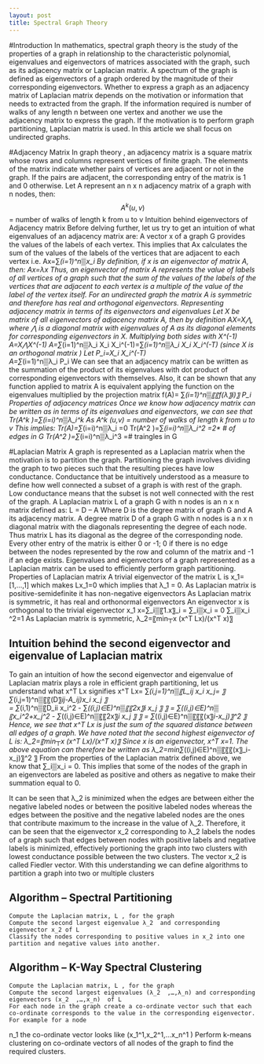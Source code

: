 ```yaml
---
layout: post
title: Spectral Graph Theory
---
```

#Introduction
In mathematics, spectral graph theory is the study of the properties of a graph in relationship to the characteristic polynomial, eigenvalues and eigenvectors of matrices associated with the graph, such as its adjacency matrix or Laplacian matrix.  A spectrum of the graph is defined as eigenvectors of a graph ordered by the magnitude of their corresponding eigenvectors.
Whether to express a graph as an adjacency matrix of Laplacian matrix depends on the motivation or information that needs to extracted from the graph. If the information required is number of walks of any length n between one vertex and another we use the adjacency matrix to express the graph. If the motivation is to perform graph partitioning, Laplacian matrix is used. In this article we shall focus on undirected graphs.

#Adjacency Matrix
In graph theory , an adjacency matrix is a square matrix whose rows and columns represent vertices of finite graph. The elements of the matrix indicate whether pairs of vertices are adjacent or not in the graph. If the pairs are adjacent, the corresponding entry of the matrix is 1 and 0 otherwise.
Let A represent an n x n adjacency matrix  of a graph with n nodes, then:
$$ A^k (u,v) $$ = number of walks of length k from u to v
Intuition behind eigenvectors of Adjacency matrix
Before delving further, let us try to get an intuition of what eigenvalues of an adjacency matrix are: 
A vector x of a graph G provides the values of the labels of each vertex. This implies that Ax calculates the sum of the values of the labels of the vertices that are adjacent to each vertex i.e. Ax=∑_(i=1)^n▒x_i 
By definition, if x is an eigenvector of matrix A, then:
Ax=λx
Thus, an eigenvector of matrix A represents the value of labels of all vertices of a graph such that the sum of the values of the labels of the vertices that are adjacent to each vertex is a multiple of the value of the label of the vertex itself.
For an undirected graph the matrix A is symmetric and therefore has real and orthogonal eigenvectors. 
Representing adjacency matrix in terms of its eigenvectors and eigenvalues
Let X be matrix of all eigenvectors of adjacency matrix A, then by definition
AX=X⋀, where ⋀ is a diagonal matrix with eigenvalues of A as its diagonal elements for corresponding eigenvectors in X.
Multiplying both sides with  X^(-1)
A=X⋀X^(-1)
A=∑_(i=1)^n▒λ_i  X_i X_i^(-1)=∑_(i=1)^n▒λ_i  X_i X_i^(-T)    (since X is an orthogonal matrix ) 
Let P_i=X_i X_i^(-T)  
A=∑_(i=1)^n▒λ_i  P_i
We can see that an adjacency matrix can be written as the summation of the product of its eigenvalues with dot product of corresponding eigenvectors with themselves.
Also, it can be shown that any function applied to matrix A is equivalent applying the function on the eigenvalues multiplied by the projection matrix
f(A)= ∑_(i=1)^n▒〖〖f(λ〗_i)〗 P_i  
Properties of adjacency matrices 
Once we know how adjacency matrix can be written as in terms of its eigenvalues and eigenvectors, we can see that  
Tr(A^k )=∑_(i=i)^n▒λ_i^k 
  As A^k (u,v) = number of walks of length k from u to v
This implies:
	Tr(A)=∑_(i=i)^n▒λ_i =0
	Tr(A^2 )=∑_(i=i)^n▒λ_i^2 =2* # of edges in G 
	Tr(A^2 )=∑_(i=i)^n▒λ_i^3 =# traingles in G

#Laplacian Matrix
A graph is represented as a Laplacian matrix when the motivation is to partition the graph. Partitioning the graph involves dividing the graph to two pieces such that the resulting pieces have low conductance. Conductance that be intuitively understood as a measure to define how well connected a subset of a graph is with rest of the graph. Low conductance means that the subset is not well connected with the rest of the graph.
A Laplacian matrix L of a graph G with n nodes is an n x n matrix defined as:
L = D – A
Where D is the degree matrix of graph G and A its adjacency matrix.
A degree matrix D of a graph G with n nodes is a n x n diagonal matrix with the diagonals representing the degree of each node. Thus matrix L has its diagonal as the degree of the corresponding node. Every other entry of the matrix is either 0 or -1; 0 if there is no edge between the nodes represented by the row and column of the matrix and -1 if an edge exists.
Eigenvalues and eigenvectors of a graph represented as a Laplacian matrix can be used to efficiently perform graph partitioning. 
Properties of Laplacian matrix
	A trivial eigenvector of the matrix L is x_1=[1,…,1] which makes Lx_1=0 which implies that λ_1 = 0.
	As Laplacian matrix is positive-semidefinite it  has non-negative eigenvectors
	As Laplacian matrix is symmetric, it has real and orthonormal eigenvectors
	An eigenvector x is orthogonal to the trivial eigenvector x_1 x=∑_i▒〖1.x〗_i = ∑_i▒x_i = 0
	∑_i▒x_i ^2=1
	As Laplacian matrix is symmetric, λ_2=〖min┬x  (x^T Lx)/(x^T x)〗⁡ 

## Intuition behind the second eigenvector and eigenvalue of Laplacian matrix
To gain an intuition of how the second eigenvector and eigenvalue of Laplacian matrix plays a role in efficient graph partitioning, let us understand what x^T Lx signifies
x^T Lx= ∑_(i,j=1)^n▒〖L_ij x_i x_j= 〗  ∑_(i,j=1)^n▒〖〖(D〗_ij-A_ij)x_i x_j  〗  
= ∑_(i,1)^n▒〖D_ii x_i^2  - ∑_((i,j)∈E)^n▒〖〖2x〗_i x_j   〗  〗
= ∑_((i,j)∈E)^n▒〖x_i^2+x_j^2  - ∑_((i,j)∈E)^n▒〖〖2x〗_i x_j   〗  〗
= ∑_((i,j)∈E)^n▒〖〖〖(x〗_i-x_j)〗^2     〗
Hence, we see that x^T Lx is just the sum of the squared distance between all edges of a graph.
We have noted that the second highest eigenvector of L is:
λ_2=〖min┬x  (x^T Lx)/(x^T x)〗⁡ 
Since x is an eigenvector, x^T x=1. The above equation can therefore be written as 
λ_2=min⁡∑_((i,j)∈E)^n▒〖〖〖(x〗_i-x_j)〗^2     〗
From the properties of the Laplacian matrix defined above, we know that ∑_i▒x_i = 0. This implies that some of the nodes of the graph in an eigenvectors are labeled as positive and others as negative to make their summation equal to 0. 








It can be seen that λ_2 is minimized when the edges are between either the negative labeled nodes or between the positive labeled nodes whereas the edges between the positive and the negative labeled nodes are the ones that contribute maximum to the increase in the value of λ_2. Therefore, it can be seen that the eigenvector x_2  corresponding to λ_2 labels the nodes of a graph such that edges between nodes with positive labels and negative labels is minimized, effectively portioning  the graph into two clusters with lowest conductance possible between the two clusters.  The vector x_2   is called Fiedler vector.
With this understanding we can define algorithms to partition a graph into two or multiple clusters
## Algorithm – Spectral Partitioning
	Compute the Laplacian matrix, L , for the graph
	Compute the second largest eigenvalue λ_2  and corresponding eigenvector x_2 of L
	Classify the nodes corresponding to positive values in x_2 into one partition and negative values into another.
## Algorithm – K-Way Spectral Clustering
	Compute the Laplacian matrix, L , for the graph
	Compute the second largest eigenvalues (λ_2  ,…,λ_n) and corresponding eigenvectors (x_2  ,…,x_n)  of L
	For each node in the graph create a co-ordinate vector such that each co-ordinate corresponds to the value in the corresponding eigenvector. For example for a node 
n_1 the co-ordinate vector looks like  (x_1^1,x_2^1,…x_n^1 )
	Perform k-means clustering on co-ordinate vectors of all nodes of the graph to find the required clusters.
